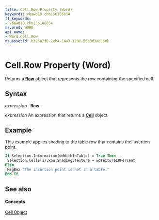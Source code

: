 ```yaml
---
title: Cell.Row Property (Word)
keywords: vbawd10.chm156106854
f1_keywords:
- vbawd10.chm156106854
ms.prod: WORD
api_name:
- Word.Cell.Row
ms.assetid: b395a2f8-2eb4-1443-1298-56e3d3ad068b
---
```



# Cell.Row Property (Word)

Returns a  **[Row](row-object-word.md)** object that represents the row containing the specified cell.


## Syntax

 _expression_ . **Row**

 _expression_ An expression that returns a **[Cell](cell-object-word.md)** object.


## Example

This example applies shading to the table row that contains the insertion point.


```vb
If Selection.Information(wdWithInTable) = True Then 
 Selection.Cells(1).Row.Shading.Texture = wdTexture10Percent 
Else 
 MsgBox "The insertion point is not in a table." 
End If
```


## See also


#### Concepts


[Cell Object](cell-object-word.md)

